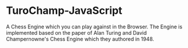 # TuroChamp-JavaScript
A Chess Engine which you can play against in the Browser. The Engine is implemented based on the paper of Alan Turing and David Champernowne's Chess Engine which they authored  in 1948.
